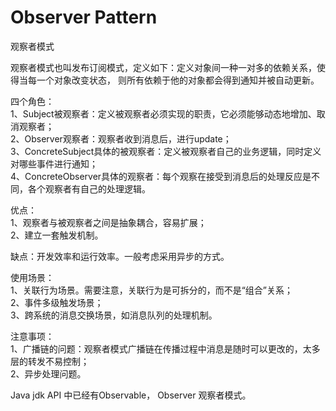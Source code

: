 # Observer Pattern
观察者模式

观察者模式也叫发布订阅模式，定义如下：定义对象间一种一对多的依赖关系，使得当每一个对象改变状态，
则所有依赖于他的对象都会得到通知并被自动更新。

四个角色：  
1、Subject被观察者：定义被观察者必须实现的职责，它必须能够动态地增加、取消观察者；  
2、Observer观察者：观察者收到消息后，进行update；  
3、ConcreteSubject具体的被观察者：定义被观察者自己的业务逻辑，同时定义对哪些事件进行通知；  
4、ConcreteObserver具体的观察者：每个观察在接受到消息后的处理反应是不同，各个观察者有自己的处理逻辑。

优点：  
1、观察者与被观察者之间是抽象耦合，容易扩展；  
2、建立一套触发机制。

缺点：开发效率和运行效率。一般考虑采用异步的方式。

使用场景：  
1、关联行为场景。需要注意，关联行为是可拆分的，而不是“组合”关系；  
2、事件多级触发场景；  
3、跨系统的消息交换场景，如消息队列的处理机制。

注意事项：  
1、广播链的问题：观察者模式广播链在传播过程中消息是随时可以更改的，太多层的转发不易控制；  
2、异步处理问题。

Java jdk API 中已经有Observable， Observer 观察者模式。
